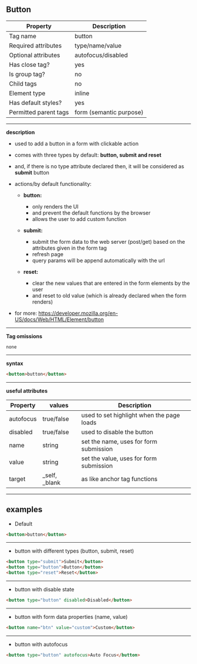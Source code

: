 ## Button

| Property              | Description             |
| --------------------- | ----------------------- |
| Tag name              | button                  |
| Required attributes   | type/name/value         |
| Optional attributes   | autofocus/disabled      |
| Has close tag?        | yes                     |
| Is group tag?         | no                      |
| Child tags            | no                      |
| Element type          | inline                  |
| Has default styles?   | yes                     |
| Permitted parent tags | form (semantic purpose) |

---

**description**

- used to add a button in a form with clickable action
- comes with three types by default: **button, submit and reset**
- and, if there is no type attribute declared then, it will be considered as **submit** button
- actions/by default functionality:

  - **button:**

    - only renders the UI
    - and prevent the default functions by the browser
    - allows the user to add custom function

  - **submit:**

    - submit the form data to the web server (post/get) based on the attributes given in the form tag
    - refresh page
    - query params will be append automatically with the url

  - **reset:**

    - clear the new values that are entered in the form elements by the user
    - and reset to old value (which is already declared when the form renders)

- for more: https://developer.mozilla.org/en-US/docs/Web/HTML/Element/button

---

**Tag omissions**

```
none
```

---

**syntax**

```html
<button>button</button>
```

---

**useful attributes**

| Property  | values          | Description                               |
| --------- | --------------- | ----------------------------------------- |
| autofocus | true/false      | used to set highlight when the page loads |
| disabled  | true/false      | used to disable the button                |
| name      | string          | set the name, uses for form submission    |
| value     | string          | set the value, uses for form submission   |
| target    | \_self, \_blank | as like anchor tag functions              |

---

## examples

- Default

```html
<button>button</button>
```

---

- button with different types (button, submit, reset)

```html
<button type="submit">Submit</button>
<button type="button">Button</button>
<button type="reset">Reset</button>
```

---

- button with disable state

```html
<button type="button" disabled>Disabled</button>
```

---

- button with form data properties (name, value)

```html
<button name="btn" value="custom">Custom</button>
```

---

- button with autofocus

```html
<button type="button" autofocus>Auto Focus</button>
```

